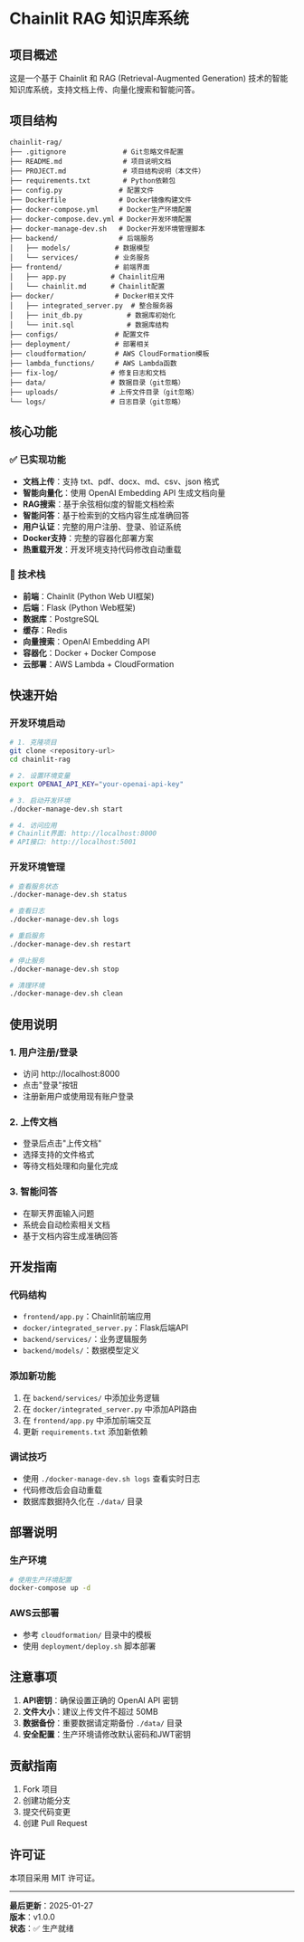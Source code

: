 # Chainlit RAG 知识库系统

## 项目概述

这是一个基于 Chainlit 和 RAG (Retrieval-Augmented Generation) 技术的智能知识库系统，支持文档上传、向量化搜索和智能问答。

## 项目结构

```
chainlit-rag/
├── .gitignore              # Git忽略文件配置
├── README.md               # 项目说明文档
├── PROJECT.md              # 项目结构说明（本文件）
├── requirements.txt        # Python依赖包
├── config.py              # 配置文件
├── Dockerfile             # Docker镜像构建文件
├── docker-compose.yml     # Docker生产环境配置
├── docker-compose.dev.yml # Docker开发环境配置
├── docker-manage-dev.sh   # Docker开发环境管理脚本
├── backend/               # 后端服务
│   ├── models/           # 数据模型
│   └── services/         # 业务服务
├── frontend/             # 前端界面
│   ├── app.py           # Chainlit应用
│   └── chainlit.md      # Chainlit配置
├── docker/               # Docker相关文件
│   ├── integrated_server.py  # 整合服务器
│   ├── init_db.py           # 数据库初始化
│   └── init.sql             # 数据库结构
├── configs/              # 配置文件
├── deployment/           # 部署相关
├── cloudformation/       # AWS CloudFormation模板
├── lambda_functions/     # AWS Lambda函数
├── fix-log/             # 修复日志和文档
├── data/                # 数据目录（git忽略）
├── uploads/             # 上传文件目录（git忽略）
└── logs/                # 日志目录（git忽略）
```

## 核心功能

### ✅ 已实现功能
- **文档上传**：支持 txt、pdf、docx、md、csv、json 格式
- **智能向量化**：使用 OpenAI Embedding API 生成文档向量
- **RAG搜索**：基于余弦相似度的智能文档检索
- **智能问答**：基于检索到的文档内容生成准确回答
- **用户认证**：完整的用户注册、登录、验证系统
- **Docker支持**：完整的容器化部署方案
- **热重载开发**：开发环境支持代码修改自动重载

### 🚀 技术栈
- **前端**：Chainlit (Python Web UI框架)
- **后端**：Flask (Python Web框架)
- **数据库**：PostgreSQL
- **缓存**：Redis
- **向量搜索**：OpenAI Embedding API
- **容器化**：Docker + Docker Compose
- **云部署**：AWS Lambda + CloudFormation

## 快速开始

### 开发环境启动

```bash
# 1. 克隆项目
git clone <repository-url>
cd chainlit-rag

# 2. 设置环境变量
export OPENAI_API_KEY="your-openai-api-key"

# 3. 启动开发环境
./docker-manage-dev.sh start

# 4. 访问应用
# Chainlit界面: http://localhost:8000
# API接口: http://localhost:5001
```

### 开发环境管理

```bash
# 查看服务状态
./docker-manage-dev.sh status

# 查看日志
./docker-manage-dev.sh logs

# 重启服务
./docker-manage-dev.sh restart

# 停止服务
./docker-manage-dev.sh stop

# 清理环境
./docker-manage-dev.sh clean
```

## 使用说明

### 1. 用户注册/登录
- 访问 http://localhost:8000
- 点击"登录"按钮
- 注册新用户或使用现有账户登录

### 2. 上传文档
- 登录后点击"上传文档"
- 选择支持的文件格式
- 等待文档处理和向量化完成

### 3. 智能问答
- 在聊天界面输入问题
- 系统会自动检索相关文档
- 基于文档内容生成准确回答

## 开发指南

### 代码结构
- `frontend/app.py`：Chainlit前端应用
- `docker/integrated_server.py`：Flask后端API
- `backend/services/`：业务逻辑服务
- `backend/models/`：数据模型定义

### 添加新功能
1. 在 `backend/services/` 中添加业务逻辑
2. 在 `docker/integrated_server.py` 中添加API路由
3. 在 `frontend/app.py` 中添加前端交互
4. 更新 `requirements.txt` 添加新依赖

### 调试技巧
- 使用 `./docker-manage-dev.sh logs` 查看实时日志
- 代码修改后会自动重载
- 数据库数据持久化在 `./data/` 目录

## 部署说明

### 生产环境
```bash
# 使用生产环境配置
docker-compose up -d
```

### AWS云部署
- 参考 `cloudformation/` 目录中的模板
- 使用 `deployment/deploy.sh` 脚本部署

## 注意事项

1. **API密钥**：确保设置正确的 OpenAI API 密钥
2. **文件大小**：建议上传文件不超过 50MB
3. **数据备份**：重要数据请定期备份 `./data/` 目录
4. **安全配置**：生产环境请修改默认密码和JWT密钥

## 贡献指南

1. Fork 项目
2. 创建功能分支
3. 提交代码变更
4. 创建 Pull Request

## 许可证

本项目采用 MIT 许可证。

---

**最后更新**：2025-01-27  
**版本**：v1.0.0  
**状态**：✅ 生产就绪 
